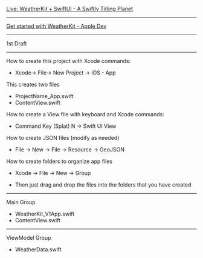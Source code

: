 [Live: WeatherKit + SwiftUI - A Swiftly Tilting Planet](https://www.youtube.com/live/H-CoW6Eurzo?si=3Kfok9Z-PQGxtWeL)

- - - -

[Get started with WeatherKit - Apple Dev](https://developer.apple.com/weatherkit/get-started/)

- - - - 

1st Draft

- - - -
How to create this project with Xcode commands:

* Xcode-> File-> New Project -> iOS - App

This creates two files

* ProjectName_App.swift
* ContentView.swift

How to create a View file with keyboard and Xcode commands:

* Command Key (Splat) N -> Swift UI View

How to create JSON files (modify as needed)

* File -> New -> File -> Resource -> GeoJSON

How to create folders to organize app files

* Xcode -> File -> New -> Group

* Then just drag and drop the files into the folders that you have created

- - - -

Main Group

* WeatherKit_V1App.swift
* ContentView.swift

- - - -

ViewModel Group

* WeatherData.swift


